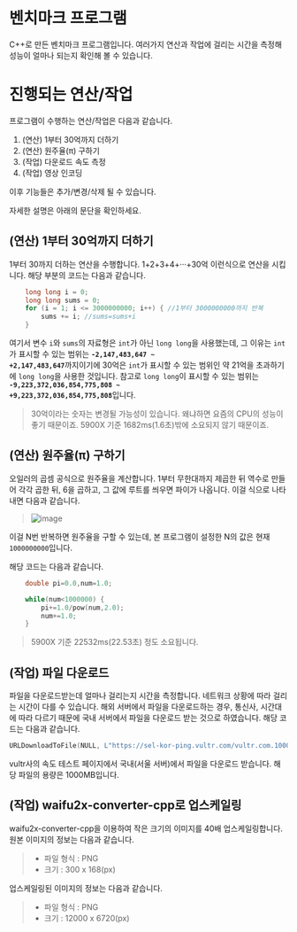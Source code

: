 # 벤치마크 프로그램

C++로 만든 벤치마크 프로그램입니다. 여러가지 연산과 작업에 걸리는 시간을 측정해 성능이 얼마나 되는지 확인해 볼 수 있습니다.


# 진행되는 연산/작업

프로그램이 수행하는 연산/작업은 다음과 같습니다.

1. (연산) 1부터 30억까지 더하기
2. (연산) 원주율(π) 구하기
3. (작업) 다운로드 속도 측정
4. (작업) 영상 인코딩

이후 기능들은 추가/변경/삭제 될 수 있습니다.

자세한 설명은 아래의 문단을 확인하세요.

## (연산) 1부터 30억까지 더하기

1부터 30까지 더하는 연산을 수행합니다. 1+2+3+4+···+30억 이런식으로 연산을 시킵니다.
해당 부분의 코드는 다음과 같습니다.
```c++
    long long i = 0;
    long long sums = 0;
    for (i = 1; i <= 3000000000; i++) { //1부터 3000000000까지 반복
        sums += i; //sums=sums+i
    }
```
여기서 변수 <code>i</code>와 <code>sums</code>의 자료형은 <code>int</code>가 아닌 <code>long long</code>을 사용했는데, 그 이유는 <code>int</code>가 표시할 수 있는 범위는  <code>**-2,147,483,647 ~ +2,147,483,647**</code>까지이기에 30억은 <code>int</code>가 표시할 수 있는 범위인 약 21억을 초과하기에 <code>long long</code>을 사용한 것입니다. 참고로 <code>long long</code>이 표시할 수 있는 범위는 <code>**-9,223,372,036,854,775,808 ~ +9,223,372,036,854,775,808**</code>입니다.

> 30억이라는 숫자는 변경될 가능성이 있습니다. 왜냐하면 요즘의 CPU의 성능이 좋기 때문이죠. 5900X 기준 1682ms(1.6초)밖에 소요되지 않기 때문이죠.

## (연산) 원주율(π) 구하기

오일러의 곱셈 공식으로 원주율을 계산합니다. 1부터 무한대까지 제곱한 뒤 역수로 만들어 각각 곱한 뒤, 6을 곱하고, 그 값에 루트를 씌우면 파이가 나옵니다. 이걸 식으로 나타내면 다음과 같습니다.

> ![image](https://user-images.githubusercontent.com/34927797/158953738-7700d5d6-8971-48e0-9e38-2d9494cb79ba.png)

이걸 N번 반복하면 원주율을 구할 수 있는데, 본 프로그램이 설정한 N의 값은 현재 <code>1000000000</code>입니다.

해당 코드는 다음과 같습니다.

```c++
    double pi=0.0,num=1.0;

    while(num<1000000) {
        pi+=1.0/pow(num,2.0);
        num+=1.0;
    }
```

> 5900X 기준 22532ms(22.53초) 정도 소요됩니다.

## (작업) 파일 다운로드

파일을 다운로드받는데 얼마나 걸리는지 시간을 측정합니다. 네트워크 상황에 따라 걸리는 시간이 다를 수 있습니다.
해외 서버에서 파일을 다운로드하는 경우, 통신사, 시간대에 따라 다르기 때문에 국내 서버에서 파일을 다운로드 받는 것으로 하였습니다. 해당 코드는 다음과 같습니다.

```c++
URLDownloadToFile(NULL, L"https://sel-kor-ping.vultr.com/vultr.com.1000MB.bin", L"./testfile.bin", 0, NULL);
```

vultr사의 속도 테스트 페이지에서 국내(서울 서버)에서 파일을 다운로드 받습니다. 해당 파일의 용량은 1000MB입니다.

## (작업) waifu2x-converter-cpp로 업스케일링

waifu2x-converter-cpp을 이용하여 작은 크기의 이미지를 40배 업스케일링합니다. 원본 이미지의 정보는 다음과 같습니다.

> * 파일 형식 : PNG
> * 크기 : 300 x 168(px)

업스케일링된 이미지의 정보는 다음과 같습니다.

> * 파일 형식 : PNG
> * 크기 : 12000 x 6720(px)